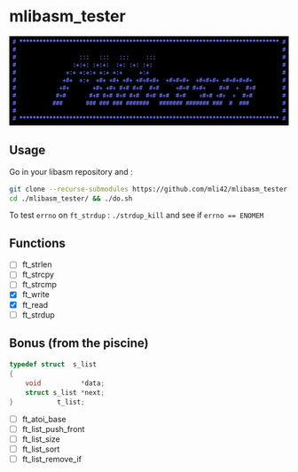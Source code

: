# mlibasm_tester

<p align="center">
  <img src="https://github.com/mli42/mlibasm_tester/blob/master/mlibasm.png"
       title="mlibasm img">
</p>

## Usage

Go in your libasm repository and :

```bash
git clone --recurse-submodules https://github.com/mli42/mlibasm_tester.git &&
cd ./mlibasm_tester/ && ./do.sh
```

To test `errno` on `ft_strdup` : `./strdup_kill` and see if `errno == ENOMEM`

## Functions
- [ ] ft_strlen
- [ ] ft_strcpy
- [ ] ft_strcmp
- [x] ft_write
- [x] ft_read
- [ ] ft_strdup

## Bonus (from the piscine)
```c
typedef struct  s_list
{
    void          *data;
    struct s_list *next;
}           t_list;
```
- [ ] ft_atoi_base
- [ ] ft_list_push_front
- [ ] ft_list_size
- [ ] ft_list_sort
- [ ] ft_list_remove_if
